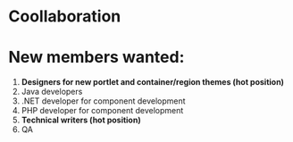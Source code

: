 # Coollaboration #

# New members wanted: #

  1. <b>Designers for new portlet and container/region themes (hot position)</b>
  1. Java developers
  1. .NET developer for component development
  1. PHP developer for component development
  1. <b>Technical writers (hot position)</b>
  1. QA